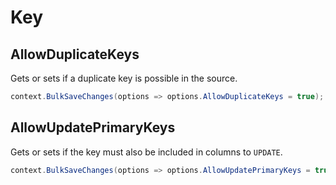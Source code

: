 # Key

## AllowDuplicateKeys
Gets or sets if a duplicate key is possible in the source.


```csharp
context.BulkSaveChanges(options => options.AllowDuplicateKeys = true);
```

## AllowUpdatePrimaryKeys
Gets or sets if the key must also be included in columns to `UPDATE`.


```csharp
context.BulkSaveChanges(options => options.AllowUpdatePrimaryKeys = true);
```
